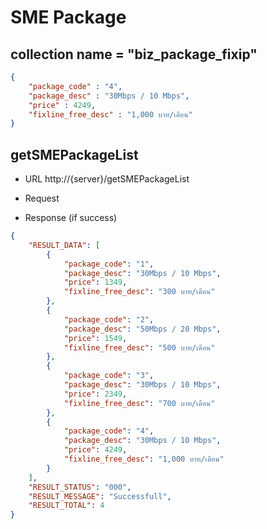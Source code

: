 # SME Package

## collection name = "biz_package_fixip"
```json
{
	"package_code" : "4",
	"package_desc" : "30Mbps / 10 Mbps",
	"price" : 4249,
	"fixline_free_desc" : "1,000 บาท/เดือน"
}
```

## getSMEPackageList

* URL 
http://{server}/getSMEPackageList

* Request

* Response (if success)
```json
{
    "RESULT_DATA": [
        {
            "package_code": "1",
            "package_desc": "30Mbps / 10 Mbps",
            "price": 1349,
            "fixline_free_desc": "300 บาท/เดือน"
        },
        {
            "package_code": "2",
            "package_desc": "50Mbps / 20 Mbps",
            "price": 1549,
            "fixline_free_desc": "500 บาท/เดือน"
        },
        {
            "package_code": "3",
            "package_desc": "30Mbps / 10 Mbps",
            "price": 2349,
            "fixline_free_desc": "700 บาท/เดือน"
        },
        {
            "package_code": "4",
            "package_desc": "30Mbps / 10 Mbps",
            "price": 4249,
            "fixline_free_desc": "1,000 บาท/เดือน"
        }
    ],
    "RESULT_STATUS": "000",
    "RESULT_MESSAGE": "Successfull",
    "RESULT_TOTAL": 4
}
```